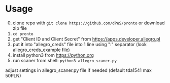 Usage
=====

0. clone repo with ```git clone https://github.com/dPeS/pronto``` or download zip file
1. ```cd pronto```
2. get "Client ID and Client Secret" from https://apps.developer.allegro.pl
3. put it into "allegro_creds" file into 1 line using ":" separator (look allegro_creds_example file)
4. install python3 from https://python.org
5. run scaner from shell:
```python3 allegro_scaner.py```

adjust settings in allegro_scaner.py file if needed
(default tda1541 max 50PLN)
